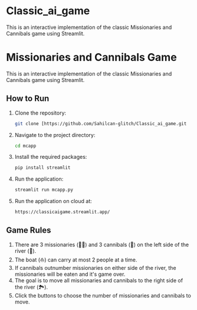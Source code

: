 # Classic_ai_game
This is an interactive implementation of the classic Missionaries and Cannibals game using Streamlit.
# Missionaries and Cannibals Game

This is an interactive implementation of the classic Missionaries and Cannibals game using Streamlit.

## How to Run

1. Clone the repository:
    ```bash
    git clone [https://github.com/Sahilcan-glitch/Classic_ai_game.git
    ```

2. Navigate to the project directory:
    ```bash
    cd mcapp
    ```

3. Install the required packages:
    ```bash
    pip install streamlit
    ```

4. Run the application:
    ```bash
    streamlit run mcapp.py
    ```
5. Run the application on cloud at:
    ```bash
    https://classicaigame.streamlit.app/
    ```

## Game Rules

1. There are 3 missionaries (👨‍⚕️) and 3 cannibals (👹) on the left side of the river (🌊).
2. The boat (⛵) can carry at most 2 people at a time.
3. If cannibals outnumber missionaries on either side of the river, the missionaries will be eaten and it's game over.
4. The goal is to move all missionaries and cannibals to the right side of the river (🏞️).
5. Click the buttons to choose the number of missionaries and cannibals to move.
